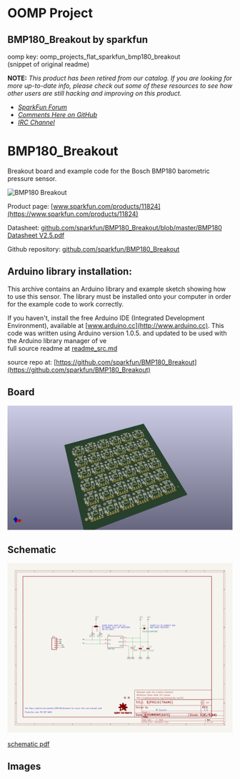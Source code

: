 # OOMP Project  
## BMP180_Breakout  by sparkfun  
  
oomp key: oomp_projects_flat_sparkfun_bmp180_breakout  
(snippet of original readme)  
  
**NOTE:** *This product has been retired from our catalog. If you are looking for more up-to-date info, please check out some of these resources to see how other users are still hacking and improving on this product.*  
* *[SparkFun Forum](https://forum.sparkfun.com/)*  
* *[Comments Here on GitHub](https://github.com/sparkfun/BMP180_Breakout_Arduino_Library/issues)*  
* *[IRC Channel](https://www.sparkfun.com/news/263)*  
  
BMP180_Breakout  
===============  
  
Breakout board and example code for the Bosch BMP180 barometric pressure sensor.  
  
![BMP180 Breakout](https://dlnmh9ip6v2uc.cloudfront.net/images/products/1/1/8/2/4/11824-01.jpg)  
  
Product page: [www.sparkfun.com/products/11824](https://www.sparkfun.com/products/11824)  
  
Datasheet: [github.com/sparkfun/BMP180_Breakout/blob/master/BMP180 Datasheet V2.5.pdf](https://github.com/sparkfun/BMP180_Breakout/blob/master/BMP180%20Datasheet%20V2.5.pdf?raw=true)  
  
Github repository: [github.com/sparkfun/BMP180_Breakout](https://github.com/sparkfun/BMP180_Breakout)  
  
Arduino library installation:  
-------------------  
  
This archive contains an Arduino library and example sketch showing how to use this sensor. The library must be installed onto your computer in order for the example code to work correctly.  
  
If you haven't, install the free Arduino IDE (Integrated Development Environment), available at [www.arduino.cc](http://www.arduino.cc). This code was written using Arduino version 1.0.5. and updated to be used with the Arduino library manager of ve  
  full source readme at [readme_src.md](readme_src.md)  
  
source repo at: [https://github.com/sparkfun/BMP180_Breakout](https://github.com/sparkfun/BMP180_Breakout)  
## Board  
  
[![working_3d.png](working_3d_600.png)](working_3d.png)  
## Schematic  
  
[![working_schematic.png](working_schematic_600.png)](working_schematic.png)  
  
[schematic pdf](working_schematic.pdf)  
## Images  
